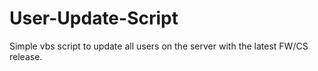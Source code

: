 # User-Update-Script
Simple vbs script to update all users on the server with the latest FW/CS release.

